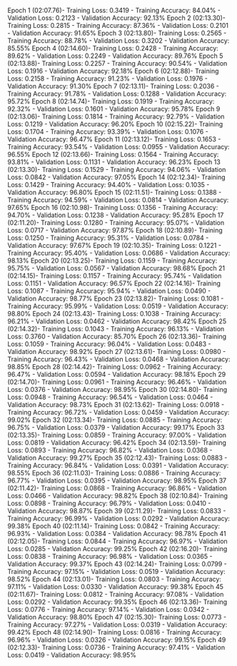 Epoch 1 (02:07.76)- Training Loss: 0.3419 - Training Accuracy: 84.04% - Validation Loss: 0.2123 - Validation Accuracy: 92.13% 
Epoch 2 (02:13.30)- Training Loss: 0.2815 - Training Accuracy: 87.36% - Validation Loss: 0.2101 - Validation Accuracy: 91.65%
Epoch 3 (02:13.80)- Training Loss: 0.2565 - Training Accuracy: 88.78% - Validation Loss: 0.3202 - Validation Accuracy: 85.55%
Epoch 4 (02:14.60)- Training Loss: 0.2428 - Training Accuracy: 89.62% - Validation Loss: 0.2249 - Validation Accuracy: 89.76%
Epoch 5 (02:13.88)- Training Loss: 0.2257 - Training Accuracy: 90.54% - Validation Loss: 0.1916 - Validation Accuracy: 92.18%
Epoch 6 (02:12.88)- Training Loss: 0.2158 - Training Accuracy: 91.23% - Validation Loss: 0.1976 - Validation Accuracy: 91.30%
Epoch 7 (02:13.11)- Training Loss: 0.2036 - Training Accuracy: 91.78% - Validation Loss: 0.1288 - Validation Accuracy: 95.72%
Epoch 8 (02:14.74)- Training Loss: 0.1919 - Training Accuracy: 92.32% - Validation Loss: 0.1601 - Validation Accuracy: 95.78%
Epoch 9 (02:13.06)- Training Loss: 0.1814 - Training Accuracy: 92.79% - Validation Loss: 0.1219 - Validation Accuracy: 96.20%
Epoch 10 (02:15.22)- Training Loss: 0.1704 - Training Accuracy: 93.39% - Validation Loss: 0.1076 - Validation Accuracy: 96.47%
Epoch 11 (02:13.12)- Training Loss: 0.1653 - Training Accuracy: 93.54% - Validation Loss: 0.0955 - Validation Accuracy: 96.55%
Epoch 12 (02:13.66)- Training Loss: 0.1564 - Training Accuracy: 93.81% - Validation Loss: 0.1131 - Validation Accuracy: 96.23%
Epoch 13 (02:13.30)- Training Loss: 0.1529 - Training Accuracy: 94.06% - Validation Loss: 0.0842 - Validation Accuracy: 97.05%
Epoch 14 (02:12.34)- Training Loss: 0.1429 - Training Accuracy: 94.40% - Validation Loss: 0.1035 - Validation Accuracy: 96.80%
Epoch 15 (02:11.51)- Training Loss: 0.1388 - Training Accuracy: 94.59% - Validation Loss: 0.0814 - Validation Accuracy: 97.65%
Epoch 16 (02:10.98)- Training Loss: 0.1356 - Training Accuracy: 94.70% - Validation Loss: 0.1238 - Validation Accuracy: 95.28%
Epoch 17 (02:11.20)- Training Loss: 0.1280 - Training Accuracy: 95.07% - Validation Loss: 0.0717 - Validation Accuracy: 97.87%
Epoch 18 (02:10.89)- Training Loss: 0.1250 - Training Accuracy: 95.31% - Validation Loss: 0.0784 - Validation Accuracy: 97.67%
Epoch 19 (02:10.35)- Training Loss: 0.1221 - Training Accuracy: 95.40% - Validation Loss: 0.0686 - Validation Accuracy: 98.13%
Epoch 20 (02:13.25)- Training Loss: 0.1159 - Training Accuracy: 95.75% - Validation Loss: 0.0567 - Validation Accuracy: 98.68%
Epoch 21 (02:14.15)- Training Loss: 0.1157 - Training Accuracy: 95.74% - Validation Loss: 0.1151 - Validation Accuracy: 96.57%
Epoch 22 (02:14.16)- Training Loss: 0.1087 - Training Accuracy: 95.94% - Validation Loss: 0.0490 - Validation Accuracy: 98.77%
Epoch 23 (02:13.82)- Training Loss: 0.1081 - Training Accuracy: 95.99% - Validation Loss: 0.0519 - Validation Accuracy: 98.80%
Epoch 24 (02:13.43)- Training Loss: 0.1038 - Training Accuracy: 96.21% - Validation Loss: 0.0462 - Validation Accuracy: 98.42%
Epoch 25 (02:14.32)- Training Loss: 0.1043 - Training Accuracy: 96.13% - Validation Loss: 0.3760 - Validation Accuracy: 85.70%
Epoch 26 (02:13.36)- Training Loss: 0.1059 - Training Accuracy: 96.04% - Validation Loss: 0.0483 - Validation Accuracy: 98.92%
Epoch 27 (02:13.61)- Training Loss: 0.0980 - Training Accuracy: 96.43% - Validation Loss: 0.0468 - Validation Accuracy: 98.85%
Epoch 28 (02:14.42)- Training Loss: 0.0962 - Training Accuracy: 96.47% - Validation Loss: 0.0594 - Validation Accuracy: 98.18%
Epoch 29 (02:14.70)- Training Loss: 0.0961 - Training Accuracy: 96.46% - Validation Loss: 0.0376 - Validation Accuracy: 98.95%
Epoch 30 (02:14.80)- Training Loss: 0.0948 - Training Accuracy: 96.54% - Validation Loss: 0.0464 - Validation Accuracy: 98.73%
Epoch 31 (02:13.62)- Training Loss: 0.0918 - Training Accuracy: 96.72% - Validation Loss: 0.0459 - Validation Accuracy: 99.02%
Epoch 32 (02:13.34)- Training Loss: 0.0885 - Training Accuracy: 96.75% - Validation Loss: 0.0379 - Validation Accuracy: 99.17%
Epoch 33 (02:13.35)- Training Loss: 0.0859 - Training Accuracy: 97.00% - Validation Loss: 0.0819 - Validation Accuracy: 96.42%
Epoch 34 (02:13.59)- Training Loss: 0.0893 - Training Accuracy: 96.82% - Validation Loss: 0.0368 - Validation Accuracy: 99.27%
Epoch 35 (02:12.43)- Training Loss: 0.0883 - Training Accuracy: 96.84% - Validation Loss: 0.0391 - Validation Accuracy: 98.55%
Epoch 36 (02:11.03)- Training Loss: 0.0886 - Training Accuracy: 96.77% - Validation Loss: 0.0395 - Validation Accuracy: 98.95%
Epoch 37 (02:11.42)- Training Loss: 0.0868 - Training Accuracy: 96.86% - Validation Loss: 0.0466 - Validation Accuracy: 98.82%
Epoch 38 (02:10.84)- Training Loss: 0.0898 - Training Accuracy: 96.79% - Validation Loss: 0.0410 - Validation Accuracy: 98.87%
Epoch 39 (02:11.29)- Training Loss: 0.0833 - Training Accuracy: 96.99% - Validation Loss: 0.0292 - Validation Accuracy: 99.38%
Epoch 40 (02:11.14)- Training Loss: 0.0842 - Training Accuracy: 96.93% - Validation Loss: 0.0384 - Validation Accuracy: 98.78%
Epoch 41 (02:12.05)- Training Loss: 0.0844 - Training Accuracy: 96.97% - Validation Loss: 0.0285 - Validation Accuracy: 99.25%
Epoch 42 (02:16.20)- Training Loss: 0.0838 - Training Accuracy: 96.98% - Validation Loss: 0.0365 - Validation Accuracy: 99.37%
Epoch 43 (02:14.24)- Training Loss: 0.0799 - Training Accuracy: 97.15% - Validation Loss: 0.0519 - Validation Accuracy: 98.52%
Epoch 44 (02:13.01)- Training Loss: 0.0803 - Training Accuracy: 97.11% - Validation Loss: 0.0330 - Validation Accuracy: 99.38%
Epoch 45 (02:11.67)- Training Loss: 0.0812 - Training Accuracy: 97.08% - Validation Loss: 0.0292 - Validation Accuracy: 99.35%
Epoch 46 (02:13.36)- Training Loss: 0.0776 - Training Accuracy: 97.14% - Validation Loss: 0.0342 - Validation Accuracy: 98.80%
Epoch 47 (02:15.30)- Training Loss: 0.0773 - Training Accuracy: 97.27% - Validation Loss: 0.0319 - Validation Accuracy: 99.42%
Epoch 48 (02:14.90)- Training Loss: 0.0816 - Training Accuracy: 96.96% - Validation Loss: 0.0326 - Validation Accuracy: 99.15%
Epoch 49 (02:12.33)- Training Loss: 0.0736 - Training Accuracy: 97.41% - Validation Loss: 0.0419 - Validation Accuracy: 98.95%

